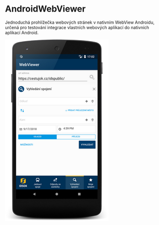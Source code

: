 # AndroidWebViewer
Jednoduchá prohlížečka webových stránek v nativním WebView Androidu, určená pro testování integrace vlastních webových aplikací do nativních aplikací Android.


![alt tag](screenshot-v0.1.png)
